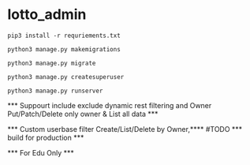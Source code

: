 # lotto_admin 

```pip3 install -r requriements.txt```

```python3 manage.py makemigrations```

```python3 manage.py migrate```

```python3 manage.py createsuperuser```

```python3 manage.py runserver```

*** Suppourt include exclude dynamic rest filtering and Owner Put/Patch/Delete only owner & List all data ***

*** Custom userbase filter Create/List/Delete by Owner,****
#TODO 
*** build for production ***

*** For Edu Only ***

